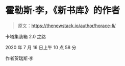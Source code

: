 # 霍勒斯·李，《新书库》的作者

> 原文：<https://thenewstack.io/author/horace-li/>

卡塔集装箱 2.0 之路

2020 年 7 月 16 日上午 10 点 58 分

作者贺瑞斯·李